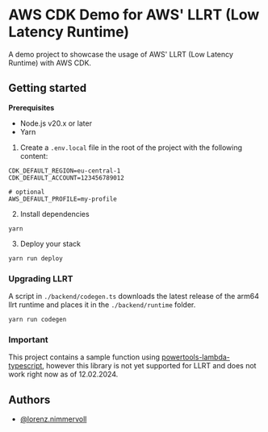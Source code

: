 # AWS CDK Demo for AWS' LLRT (Low Latency Runtime)

A demo project to showcase the usage of AWS' LLRT (Low Latency Runtime) with AWS CDK.

## Getting started

**Prerequisites**

- Node.js v20.x or later
- Yarn

1. Create a `.env.local` file in the root of the project with the following content:

```properties
CDK_DEFAULT_REGION=eu-central-1
CDK_DEFAULT_ACCOUNT=123456789012

# optional
AWS_DEFAULT_PROFILE=my-profile
```

2. Install dependencies

```properties
yarn
```

3. Deploy your stack

```properties
yarn run deploy
```

### Upgrading LLRT

A script in `./backend/codegen.ts` downloads the latest release of the arm64 llrt runtime and places it in the `./backend/runtime` folder.

```
yarn run codegen
```

### Important

This project contains a sample function using [powertools-lambda-typescript](https://github.com/aws-powertools/powertools-lambda-typescript), however this library is not yet supported for LLRT and does not work right now as of 12.02.2024.

## Authors

- [@lorenz.nimmervoll](https://www.github.com/NimmLor)
